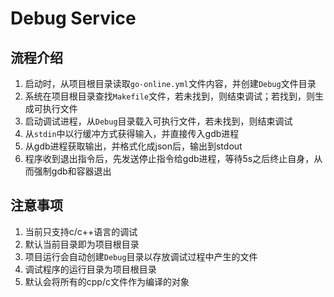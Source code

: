 # Debug Service

## 流程介绍

1. 启动时，从项目根目录读取`go-online.yml`文件内容，并创建`Debug`文件目录
3. 系统在项目根目录查找`Makefile`文件，若未找到，则结束调试；若找到，则生成可执行文件
4. 启动调试进程，从`Debug`目录载入可执行文件，若未找到，则结束调试
5. 从`stdin`中以行缓冲方式获得输入，并直接传入gdb进程
6. 从gdb进程获取输出，并格式化成json后，输出到stdout
7. 程序收到退出指令后，先发送停止指令给gdb进程，等待5s之后终止自身，从而强制gdb和容器退出

## 注意事项

1. 当前只支持c/c++语言的调试
2. 默认当前目录即为项目根目录
3. 项目运行会自动创建`Debug`目录以存放调试过程中产生的文件
4. 调试程序的运行目录为项目根目录
5. 默认会将所有的cpp/c文件作为编译的对象